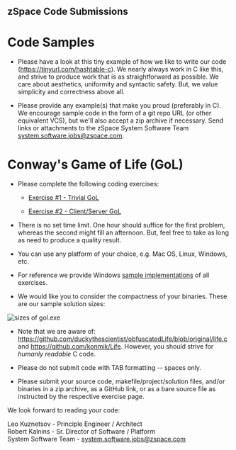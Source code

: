 ## zSpace Code Submissions

# Code Samples

* Please have a look at this tiny example of how we like to write our code (<https://tinyurl.com/hashtable-c>). We nearly always work in C like this, and strive to produce work that is as straightforward as possible. We care about aesthetics, uniformity and syntactic safety.  But, we value simplicity and correctness above all. 

* Please provide any example(s) that make you proud (preferably in C).  We encourage sample code in the form of a git repo URL (or other equivalent VCS), but we'll also accept a zip archive if necessary. Send links or attachments to the zSpace System Software Team <system.software.jobs@zspace.com>.

# Conway's Game of Life (GoL)

* Please complete the following coding exercises:

  * [Exercise #1 - Trivial GoL](https://github.com/zspace/system.software.interview.gol.public/blob/master/GOL-trivial.md)
  
  * [Exercise #2 - Client/Server GoL](https://github.com/zspace/system.software.interview.gol.public/blob/master/GOL-client-server.md)

* There is no set time limit. One hour should suffice for the first problem, whereas the second might fill an afternoon. But, feel free to take as long as need to produce a quality result. 

* You can use any platform of your choice, e.g. Mac OS, Linux, Windows, etc.

* For reference we provide Windows [sample implementations](https://github.com/zspace/system.software.interview.gol.public/tree/master/bin) of all exercises.

* We would like you to consider the compactness of your binaries. These are our sample solution sizes:

![sizes of gol.exe](https://raw.githubusercontent.com/zspace/system.software.interview.gol.public/master/gol/gol.exe.size.png)

* Note that we are aware of: https://github.com/duckythescientist/obfuscatedLife/blob/original/life.c and https://github.com/konmik/Life. However, you should strive for *humanly* *readable* C code.

* Please do not submit code with TAB formatting -- spaces only.

* Please submit your source code, makefile/project/solution files, and/or binaries in a zip archive, as a GitHub link, or as a bare source file as instructed by the respective exercise page.

We look forward to reading your code:

Leo Kuznetsov - Principle Engineer / Architect  
Robert Kalnins - Sr. Director of Software / Platform  
System Software Team - <system.software.jobs@zspace.com>
